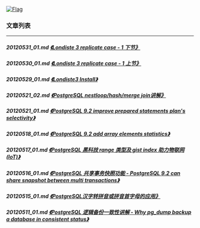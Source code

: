 <a rel=nofollow href=http://info.flagcounter.com/h9V1  ><img src=http://s03.flagcounter.com/count/h9V1/bg_FFFFFF/txt_000000/border_CCCCCC/columns_2/maxflags_12/viewers_0/labels_0/pageviews_0/flags_0/  alt=Flag Counter  border=0  ></a>
### 文章列表  
----  
##### 20120531_01.md   [《Londiste 3 replicate case - 1 下节》](20120531_01.md)  
##### 20120530_01.md   [《Londiste 3 replicate case - 1 上节》](20120530_01.md)  
##### 20120529_01.md   [《Londiste3 Install》](20120529_01.md)  
##### 20120521_02.md   [《PostgreSQL nestloop/hash/merge join讲解》](20120521_02.md)  
##### 20120521_01.md   [《PostgreSQL 9.2 improve prepared statements plan's selectivity》](20120521_01.md)  
##### 20120518_01.md   [《PostgreSQL 9.2 add array elements statistics》](20120518_01.md)  
##### 20120517_01.md   [《PostgreSQL 黑科技 range 类型及 gist index 助力物联网(IoT)》](20120517_01.md)  
##### 20120516_01.md   [《PostgreSQL 共享事务快照功能 - PostgreSQL 9.2 can share snapshot between multi transactions》](20120516_01.md)  
##### 20120515_01.md   [《PostgreSQL汉字转拼音或拼音首字母的应用》](20120515_01.md)  
##### 20120511_01.md   [《PostgreSQL 逻辑备份一致性讲解 - Why pg_dump backup a database in consistent status》](20120511_01.md)  
